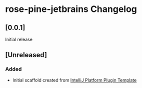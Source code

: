 <!-- Keep a Changelog guide -> https://keepachangelog.com -->

# rose-pine-jetbrains Changelog

## [0.0.1]
Initial release

## [Unreleased]
### Added
- Initial scaffold created from [IntelliJ Platform Plugin Template](https://github.com/JetBrains/intellij-platform-plugin-template)
